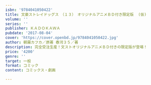 ```yaml
---
isbn: '9784041050422'
title: 文豪ストレイドッグス　（１３）　オリジナルアニメＢＤ付き限定版  (仮)
volume: ''
series: ''
publisher: ＫＡＤＯＫＡＷＡ
pubdate: '2017-08-04'
cover: 'https://cover.openbd.jp/9784041050422.jpg'
author: 朝霧カフカ／原著 春河３５／著
description: 完全受注生産！文ストオリジナルアニメＢＤ付きの限定版が登場！
price: '4200'
genre: ''
target: 一般
format: コミック
content: コミックス・劇画

---
```

